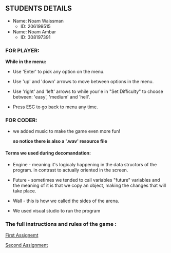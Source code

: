 ## STUDENTS DETAILS

* Name: Noam Waissman
    * ID: 206199515
* Name: Noam Ambar
    * ID: 308197391

 ### FOR PLAYER:

 **While in the menu:**

    
 
 * Use 'Enter' to pick any option on the menu.

 * Use 'up' and 'down' arrows to move between options in the menu.
   
 * Use 'right' and 'left' arrows to while your'e in "Set Difficulty" to choose between: 'easy', 'medium' and 'hell'.
   
 * Press ESC to go back to menu any time.
                           
### FOR CODER:

* we added music to make the game even more fun!


    **so notice there is also a '.wav' resource file**

#### Terms we used during decomandation:
   
    

* Engine - meaning it's logicaly happening in the data structors of the program. in contrast to actually oriented in the screen.
   
* Future - sometimes we tended to call variables "future" variables and the meaning of it is that we copy an object, making the changes that will take place.
   
* Wall - this is how we called the sides of the arena.

* We used visual studio to run the program 

### The full instructions and rules of the game :
[First Assignemt](https://docs.google.com/document/d/1JFcSsnftPjpK_OsYYHbpubIAJXG2ssKhkXDfuA3fjlU/edit)

[Second Assignment](https://docs.google.com/document/d/180RL8ArMBq_mEPhrjHhN8gxHKPBBrq-G87jPATzEbQ8/edit)

